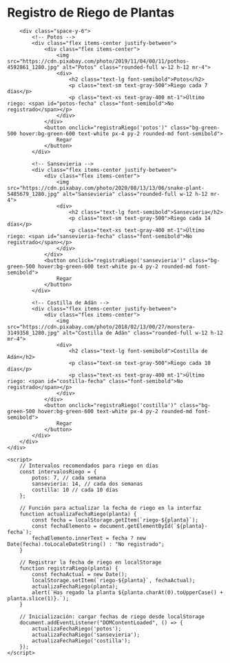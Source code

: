 <!DOCTYPE html>
<html lang="es">
<head>
    <meta charset="UTF-8">
    <meta name="viewport" content="width=device-width, initial-scale=1.0">
    <title>Seguimiento de Riego de Plantas</title>
    <script src="https://cdn.tailwindcss.com"></script>
</head>
<body class="bg-gradient-to-r from-green-200 to-blue-200 text-gray-800 flex items-center justify-center min-h-screen">
    <div class="w-full max-w-md p-8 bg-white rounded-lg shadow-lg border border-gray-300">
        <h1 class="text-3xl font-bold text-center mb-8 text-green-600">Registro de Riego de Plantas</h1>
        
        <div class="space-y-6">
            <!-- Potos -->
            <div class="flex items-center justify-between">
                <div class="flex items-center">
                    <img src="https://cdn.pixabay.com/photo/2019/11/04/00/11/pothos-4592861_1280.jpg" alt="Potos" class="rounded-full w-12 h-12 mr-4">
                    <div>
                        <h2 class="text-lg font-semibold">Potos</h2>
                        <p class="text-sm text-gray-500">Riego cada 7 días</p>
                        <p class="text-xs text-gray-400 mt-1">Último riego: <span id="potos-fecha" class="font-semibold">No registrado</span></p>
                    </div>
                </div>
                <button onclick="registraRiego('potos')" class="bg-green-500 hover:bg-green-600 text-white px-4 py-2 rounded-md font-semibold">
                    Regar
                </button>
            </div>

            <!-- Sansevieria -->
            <div class="flex items-center justify-between">
                <div class="flex items-center">
                    <img src="https://cdn.pixabay.com/photo/2020/08/13/13/06/snake-plant-5485679_1280.jpg" alt="Sansevieria" class="rounded-full w-12 h-12 mr-4">
                    <div>
                        <h2 class="text-lg font-semibold">Sansevieria</h2>
                        <p class="text-sm text-gray-500">Riego cada 14 días</p>
                        <p class="text-xs text-gray-400 mt-1">Último riego: <span id="sansevieria-fecha" class="font-semibold">No registrado</span></p>
                    </div>
                </div>
                <button onclick="registraRiego('sansevieria')" class="bg-green-500 hover:bg-green-600 text-white px-4 py-2 rounded-md font-semibold">
                    Regar
                </button>
            </div>

            <!-- Costilla de Adán -->
            <div class="flex items-center justify-between">
                <div class="flex items-center">
                    <img src="https://cdn.pixabay.com/photo/2018/02/13/00/27/monstera-3149358_1280.jpg" alt="Costilla de Adán" class="rounded-full w-12 h-12 mr-4">
                    <div>
                        <h2 class="text-lg font-semibold">Costilla de Adán</h2>
                        <p class="text-sm text-gray-500">Riego cada 10 días</p>
                        <p class="text-xs text-gray-400 mt-1">Último riego: <span id="costilla-fecha" class="font-semibold">No registrado</span></p>
                    </div>
                </div>
                <button onclick="registraRiego('costilla')" class="bg-green-500 hover:bg-green-600 text-white px-4 py-2 rounded-md font-semibold">
                    Regar
                </button>
            </div>
        </div>
    </div>

    <script>
        // Intervalos recomendados para riego en días
        const intervalosRiego = {
            potos: 7, // cada semana
            sansevieria: 14, // cada dos semanas
            costilla: 10 // cada 10 días
        };

        // Función para actualizar la fecha de riego en la interfaz
        function actualizaFechaRiego(planta) {
            const fecha = localStorage.getItem(`riego-${planta}`);
            const fechaElemento = document.getElementById(`${planta}-fecha`);
            fechaElemento.innerText = fecha ? new Date(fecha).toLocaleDateString() : "No registrado";
        }

        // Registrar la fecha de riego en localStorage
        function registraRiego(planta) {
            const fechaActual = new Date();
            localStorage.setItem(`riego-${planta}`, fechaActual);
            actualizaFechaRiego(planta);
            alert(`Has regado la planta ${planta.charAt(0).toUpperCase() + planta.slice(1)}.`);
        }

        // Inicialización: cargar fechas de riego desde localStorage
        document.addEventListener("DOMContentLoaded", () => {
            actualizaFechaRiego('potos');
            actualizaFechaRiego('sansevieria');
            actualizaFechaRiego('costilla');
        });
    </script>
</body>
</html>
